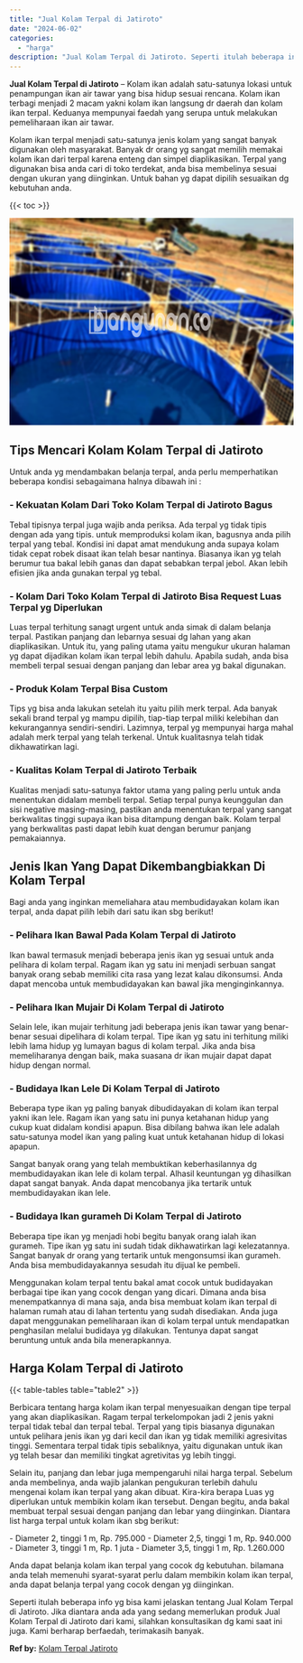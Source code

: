 ```yaml
---
title: "Jual Kolam Terpal di Jatiroto"
date: "2024-06-02"
categories: 
  - "harga"
description: "Jual Kolam Terpal di Jatiroto. Seperti itulah beberapa info yg bisa kami jelaskan tentang Jual Kolam Terpal di Jatiroto. Jika diantara anda ada yang sedang m..."
---
```


**Jual Kolam Terpal di Jatiroto** – Kolam ikan adalah satu-satunya lokasi untuk penampungan ikan air tawar yang bisa hidup sesuai rencana. Kolam ikan terbagi menjadi 2 macam yakni kolam ikan langsung dr daerah dan kolam ikan terpal. Keduanya mempunyai faedah yang serupa untuk melakukan pemeliharaan ikan air tawar.

Kolam ikan terpal menjadi satu-satunya jenis kolam yang sangat banyak digunakan oleh masyarakat. Banyak dr orang yg sangat memilih memakai kolam ikan dari terpal karena enteng dan simpel diaplikasikan. Terpal yang digunakan bisa anda cari di toko terdekat, anda bisa membelinya sesuai dengan ukuran yang diinginkan. Untuk bahan yg dapat dipilih sesuaikan dg kebutuhan anda.

{{< toc >}}

![Jual Kolam Terpal di Jatiroto](/images/jual-kolam-terpal-02.png)

## Tips Mencari Kolam Kolam Terpal di Jatiroto

Untuk anda yg mendambakan belanja terpal, anda perlu memperhatikan beberapa kondisi sebagaimana halnya dibawah ini :

### \- Kekuatan Kolam Dari Toko Kolam Terpal di Jatiroto Bagus

Tebal tipisnya terpal juga wajib anda periksa. Ada terpal yg tidak tipis dengan ada yang tipis. untuk memproduksi kolam ikan, bagusnya anda pilih terpal yang tebal. Kondisi ini dapat amat mendukung anda supaya kolam tidak cepat robek disaat ikan telah besar nantinya. Biasanya ikan yg telah berumur tua bakal lebih ganas dan dapat sebabkan terpal jebol. Akan lebih efisien jika anda gunakan terpal yg tebal.

### \- Kolam Dari Toko Kolam Terpal di Jatiroto Bisa Request Luas Terpal yg Diperlukan

Luas terpal terhitung sanagt urgent untuk anda simak di dalam belanja terpal. Pastikan panjang dan lebarnya sesuai dg lahan yang akan diaplikasikan. Untuk itu, yang paling utama yaitu mengukur ukuran halaman yg dapat dijadikan kolam ikan terpal lebih dahulu. Apabila sudah, anda bisa membeli terpal sesuai dengan panjang dan lebar area yg bakal digunakan.

### \- Produk Kolam Terpal Bisa Custom

Tips yg bisa anda lakukan setelah itu yaitu pilih merk terpal. Ada banyak sekali brand terpal yg mampu dipilih, tiap-tiap terpal miliki kelebihan dan kekurangannya sendiri-sendiri. Lazimnya, terpal yg mempunyai harga mahal adalah merk terpal yang telah terkenal. Untuk kualitasnya telah tidak dikhawatirkan lagi.

### \- Kualitas Kolam Terpal di Jatiroto Terbaik

Kualitas menjadi satu-satunya faktor utama yang paling perlu untuk anda menentukan didalam membeli terpal. Setiap terpal punya keunggulan dan sisi negative masing-masing, pastikan anda menentukan terpal yang sangat berkwalitas tinggi supaya ikan bisa ditampung dengan baik. Kolam terpal yang berkwalitas pasti dapat lebih kuat dengan berumur panjang pemakaiannya.

## Jenis Ikan Yang Dapat Dikembangbiakkan Di Kolam Terpal

Bagi anda yang inginkan memeliahara atau membudidayakan kolam ikan terpal, anda dapat pilih lebih dari satu ikan sbg berikut!

### \- Pelihara Ikan Bawal Pada Kolam Terpal di Jatiroto

Ikan bawal termasuk menjadi beberapa jenis ikan yg sesuai untuk anda pelihara di kolam terpal. Ragam ikan yg satu ini menjadi serbuan sangat banyak orang sebab memiliki cita rasa yang lezat kalau dikonsumsi. Anda dapat mencoba untuk membudidayakan kan bawal jika menginginkannya.

### \- Pelihara Ikan Mujair Di Kolam Terpal di Jatiroto

Selain lele, ikan mujair terhitung jadi beberapa jenis ikan tawar yang benar-benar sesuai dipelihara di kolam terpal. Tipe ikan yg satu ini terhitung miliki lebih lama hidup yg lumayan bagus di kolam terpal. Jika anda bisa memeliharanya dengan baik, maka suasana dr ikan mujair dapat dapat hidup dengan normal.

### \- Budidaya Ikan Lele Di Kolam Terpal di Jatiroto

Beberapa type ikan yg paling banyak dibudidayakan di kolam ikan terpal yakni ikan lele. Ragam ikan yang satu ini punya ketahanan hidup yang cukup kuat didalam kondisi apapun. Bisa dibilang bahwa ikan lele adalah satu-satunya model ikan yang paling kuat untuk ketahanan hidup di lokasi apapun.

Sangat banyak orang yang telah membuktikan keberhasilannya dg membudidayakan ikan lele di kolam terpal. Alhasil keuntungan yg dihasilkan dapat sangat banyak. Anda dapat mencobanya jika tertarik untuk membudidayakan ikan lele.

### \- Budidaya Ikan gurameh Di Kolam Terpal di Jatiroto

Beberapa tipe ikan yg menjadi hobi begitu banyak orang ialah ikan gurameh. Tipe ikan yg satu ini sudah tidak dikhawatirkan lagi kelezatannya. Sangat banyak dr orang yang tertarik untuk mengonsumsi ikan gurameh. Anda bisa membudidayakannya sesudah itu dijual ke pembeli.

Menggunakan kolam terpal tentu bakal amat cocok untuk budidayakan berbagai tipe ikan yang cocok dengan yang dicari. Dimana anda bisa menempatkannya di mana saja, anda bisa membuat kolam ikan terpal di halaman rumah atau di lahan tertentu yang sudah disediakan. Anda juga dapat menggunakan pemeliharaan ikan di kolam terpal untuk mendapatkan penghasilan melalui budidaya yg dilakukan. Tentunya dapat sangat beruntung untuk anda bila menerapkannya.

## Harga Kolam Terpal di Jatiroto

{{< table-tables table="table2" >}}

Berbicara tentang harga kolam ikan terpal menyesuaikan dengan tipe terpal yang akan diaplikasikan. Ragam terpal terkelompokan jadi 2 jenis yakni terpal tidak tebal dan terpal tebal. Terpal yang tipis biasanya digunakan untuk pelihara jenis ikan yg dari kecil dan ikan yg tidak memiliki agresivitas tinggi. Sementara terpal tidak tipis sebaliknya, yaitu digunakan untuk ikan yg telah besar dan memiliki tingkat agretivitas yg lebih tinggi.

Selain itu, panjang dan lebar juga mempengaruhi nilai harga terpal. Sebelum anda membelinya, anda wajib jalankan pengukuran terlebih dahulu mengenai kolam ikan terpal yang akan dibuat. Kira-kira berapa Luas yg diperlukan untuk membikin kolam ikan tersebut. Dengan begitu, anda bakal membuat terpal sesuai dengan panjang dan lebar yang diinginkan. Diantara list harga terpal untuk kolam ikan sbg berikut:

\- Diameter 2, tinggi 1 m, Rp. 795.000 - Diameter 2,5, tinggi 1 m, Rp. 940.000 - Diameter 3, tinggi 1 m, Rp. 1 juta - Diameter 3,5, tinggi 1 m, Rp. 1.260.000

Anda dapat belanja kolam ikan terpal yang cocok dg kebutuhan. bilamana anda telah memenuhi syarat-syarat perlu dalam membikin kolam ikan terpal, anda dapat belanja terpal yang cocok dengan yg diinginkan.

Seperti itulah beberapa info yg bisa kami jelaskan tentang Jual Kolam Terpal di Jatiroto. Jika diantara anda ada yang sedang memerlukan produk Jual Kolam Terpal di Jatiroto dari kami, silahkan konsultasikan dg kami saat ini juga. Kami berharap berfaedah, terimakasih banyak.

**Ref by:** [Kolam Terpal Jatiroto](https://id.wikipedia.org/wiki/Kolam)
